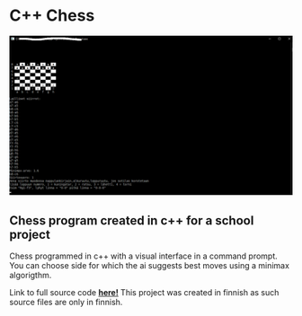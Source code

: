 # C++ Chess

![Image](/assets/Chess.png)

## Chess program created in c++ for a school project

Chess programmed in c++ with a visual interface in a command prompt. You can choose side for which the ai suggests best moves using a minimax algorigthm. 

Link to full source code __[here!](https://github.com/Max1t/ChessProject)__
This project was created in finnish as such source files are only in finnish.

